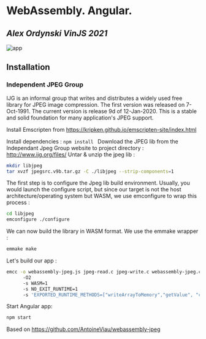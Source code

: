 # WebAssembly. Angular.
## _Alex Ordynski VinJS 2021_
![app](https://user-images.githubusercontent.com/15979348/130318152-9f41f3ef-2cbe-41a4-b73a-5848df5d08b5.png)

## Installation

### Independent JPEG Group
IJG is an informal group that writes and distributes a widely used free library for JPEG image compression. The first version was released on 7-Oct-1991.
The current version is release 9d of 12-Jan-2020. This is a stable and solid foundation for many application's JPEG support.

Install Emscripten from https://kripken.github.io/emscripten-site/index.html

Install dependencies : ```npm install ```
Download the JPEG lib from the Independant Jpeg Group website to project directory :
http://www.ijg.org/files/
Untar & unzip the jpeg lib :

```sh
mkdir libjpeg
tar xvzf jpegsrc.v9b.tar.gz -C ./libjpeg --strip-components=1
```
The first step is to configure the Jpeg lib build environment. 
Usually, you would launch the configure script, but since our target is not the host architecture/operating system but WASM, we use emconfigure to wrap this process :
```sh
cd libjpeg
emconfigure ./configure
```
We can now build the library in WASM format. We use the emmake wrapper :
```sh
emmake make
```
Let's build our app :
```sh
emcc -o webassembly-jpeg.js jpeg-read.c jpeg-write.c webassembly-jpeg.c libjpeg/.libs/libjpeg.a
      -O2
      -s WASM=1
      -s NO_EXIT_RUNTIME=1
      -s 'EXPORTED_RUNTIME_METHODS=["writeArrayToMemory","getValue", "cwrap", "setSrcImage", "compress", "_malloc", "_free"]'
```
Start Angular app:
```sh
npm start
```


Based on https://github.com/AntoineViau/webassembly-jpeg
